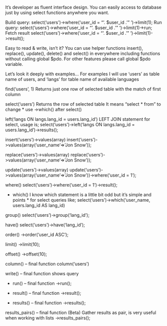 It’s developer as fluent interface design. You can easily access to database just by using select functions anywhere you want.

Build query:
select(‘users’)->where(‘user_id = “’. $user_id .’” ’)->limit(1);
Run query:
select(‘users’)->where(‘user_id = “’. $user_id .’” ’)->limit(1)->run;
Fetch result
select(‘users’)->where(‘user_id = “’. $user_id .’” ’)->limit(1)->result();

Easy to read & write, isn’t it? You can use helper functions insert(), replace(), update(), delete() and select() in everywhere including functions without calling global $pdo. For other features please call global $pdo variable.

Let’s look it deeply with examples… 
For examples I will use ‘users’ as table name of users, and ‘langs’ for table name of available languages

find(‘users’, 1)
Returns just one row of selected table with the match of first column 

select(‘users’)
Returns the row of selected table
It means “select * from” to change * use ->which() after select()

left(‘langs ON langs.lang_id = users.lang_id’)
LEFT JOIN statement for select, usage is;
select(‘users’)->left(‘langs ON langs.lang_id = users.lang_id’)->results();

insert(‘users’)->values(array)
insert(‘users’)->values(array(‘user_name’=>’Jon Snow’));

replace(‘users’)->values(array)
replace(‘users’)->values(array(‘user_name’=>’Jon Snow’));

update(‘users’)->values(array)
update(‘users’)->values(array(‘user_name’=>’Jon Snow’))->where(‘user_id = 1’);

where()
select(‘users’)->where(‘user_id = 1’)->result();

* which()
I know which statement is a little bit odd but it’s simple and points * for select queries like;
select(‘users’)->which(‘user_name, users.lang_id AS lang_id)

group()
select(‘users’)->group(‘lang_id’);

have()
select(‘users’)->have(‘lang_id’);

order()
->order(‘user_id ASC’);

limit()
->limit(10);

offset()
->offset(10);

column() – final function 
column(‘users’)

write() – final function
shows query

* run() – final function
->run();

* result() – final function
->result();

* results() – final function
->results();

results_pairs() – final function (Beta)
Gather results as pair, is very useful when working with lists
->results_pairs();

